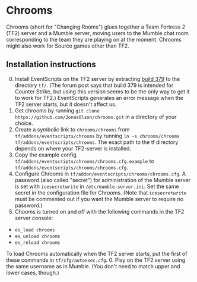Chrooms
=======

Chrooms (short for "Changing Rooms") glues together a Team Fortress 2 (TF2) server and a Mumble server, moving users to the Mumble chat room corresponding to the team they are playing on at the moment. Chrooms might also work for Source games other than TF2.

Installation instructions
-------------------------

0. Install EventScripts on the TF2 server by extracting [build 379](http://forums.eventscripts.com/viewtopic.php?p=407186#p407186) to the directory `tf/`. (The forum post says that build 379 is intended for Counter Strike, but using this version seems to be the only way to get it to work for TF2.) EventScripts generates an error message when the TF2 server starts, but it doesn't affect us.
0. Get chrooms by running `git clone https://github.com/JonasOlson/chrooms.git` in a directory of your choice.
0. Create a symbolic link to `chrooms/chrooms` from `tf/addons/eventscripts/chrooms` by running `ln -s chrooms/chrooms tf/addons/eventscripts/chrooms`. The exact path to the tf directory depends on where your TF2-server is installed.
0. Copy the example config `tf/addons/eventscripts/chrooms/chrooms.cfg.example` to `tf/addons/eventscripts/chrooms/chrooms.cfg`.
0. Configure Chrooms in `tf/addon/eventscripts/chrooms/chrooms.cfg`. A password (also called "secret") for administration of the Mumble server is set with `icesecretwrite` in `/etc/mumble-server.ini`. Set the same secret in the configuration file for Chrooms. (Note that `icesecretwrite` must be commented out if you want the Mumble server to require no password.)
0. Chooms is turned on and off with the following commands in the TF2 server console:

 * `es_load chrooms`
 * `es_unload chrooms`
 * `es_reload chrooms`

 To load Chrooms automatically when the TF2 server starts, put the first of these commands in `tf/cfg/autoexec.cfg`.
0. Play on the TF2 server using the same username as in Mumble. (You don't need to match upper and lower cases, though.)
